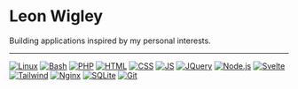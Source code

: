 # Leon Wigley
Building applications inspired by my personal interests.

<hr>

[![Linux](https://img.shields.io/static/v1?logo=linux&label=&message=Linux&color=151515&logoColor=4183c4&style=flat-square)](https://www.linux.org/)
[![Bash](https://img.shields.io/static/v1?logo=gnu-bash&label=&message=Bash&color=151515&logoColor=4183c4&style=flat-square)](https://www.gnu.org/software/bash/)
[![PHP](https://img.shields.io/static/v1?logo=php&label=&message=PHP&color=151515&logoColor=8892BF&style=flat-square)](https://www.php.net/)
[![HTML](https://img.shields.io/static/v1?logo=html5&label=&message=HTML&color=151515&logoColor=e34c26&style=flat-square)](https://developer.mozilla.org/en-US/docs/Web/HTML)
[![CSS](https://img.shields.io/static/v1?logo=css3&label=&message=CSS&color=151515&logoColor=563d7c&style=flat-square)](https://developer.mozilla.org/en-US/docs/Web/CSS)
[![JS](https://img.shields.io/static/v1?logo=javascript&label=&message=JS&color=151515&logoColor=f0db4f&style=flat-square)](https://developer.mozilla.org/en-US/docs/Web/JavaScript)
[![JQuery](https://img.shields.io/static/v1?logo=jquery&label=&message=JQuery&color=151515&logoColor=f0db4f&style=flat-square)](https://jquery.com)
[![Node.js](https://img.shields.io/static/v1?logo=node.js&label=&message=Node.js&color=151515&logoColor=68a063&style=flat-square)](https://nodejs.org/)
[![Svelte](https://img.shields.io/static/v1?logo=svelte&label=&message=Svelte&color=151515&logoColor=ff3e00&style=flat-square)](https://svelte.dev/)
[![Tailwind](https://img.shields.io/static/v1?logo=tailwind-css&label=&message=Tailwind&color=151515&logoColor=38b2ac&style=flat-square)](https://tailwindcss.com/)
[![Nginx](https://img.shields.io/static/v1?logo=nginx&label=&message=Nginx&color=151515&logoColor=009639&style=flat-square)](https://nginx.org/)
[![SQLite](https://img.shields.io/static/v1?logo=sqlite&label=&message=SQLite&color=151515&logoColor=003b57&style=flat-square)](https://www.sqlite.org/)
[![Git](https://img.shields.io/static/v1?logo=git&label=&message=Git&color=151515&logoColor=f34f29&style=flat-square)](https://git-scm.com/)
